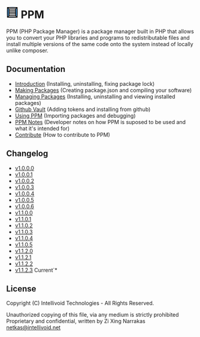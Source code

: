 # ![Verify Install](docs/logo/ppm_logo_32px.png "Verify Install") PPM

PPM (PHP Package Manager) is a package manager built in PHP that allows
you to convert your PHP libraries and programs to redistributable 
files and install multiple versions of the same code onto the system
instead of locally unlike composer.


## Documentation

 - [Introduction](docs/introduction.md) (Installing, uninstalling, fixing package lock)
 - [Making Packages](docs/making_packages.md) (Creating package.json and compiling your software)
 - [Managing Packages](docs/managing_packages.md) (Installing, uninstalling and viewing installed packages)
 - [Github Vault](docs/github_vault.md) (Adding tokens and installing from github)
 - [Using PPM](docs/using_ppm.md) (Importing packages and debugging)
 - [PPM Notes](docs/notes.md) (Developer notes on how PPM is suposed to be used and what it's intended for)
 - [Contribute](CONTRIBUTE.md) (How to contribute to PPM)


## Changelog
 - [v1.0.0.0](changelog/v1.0.0.0.txt)
 - [v1.0.0.1](changelog/v1.0.0.1.txt)
 - [v1.0.0.2](changelog/v1.0.0.2.txt) 
 - [v1.0.0.3](changelog/v1.0.0.3.txt)
 - [v1.0.0.4](changelog/v1.0.0.4.txt)
 - [v1.0.0.5](changelog/v1.0.0.5.txt)
 - [v1.0.0.6](changelog/v1.0.0.6.txt)
 - [v1.1.0.0](changelog/v1.1.0.0.txt)
 - [v1.1.0.1](changelog/v1.1.0.1.txt)
 - [v1.1.0.2](changelog/v1.1.0.2.txt)
 - [v1.1.0.3](changelog/v1.1.0.3.txt)
 - [v1.1.0.4](changelog/v1.1.0.4.txt)
 - [v1.1.0.5](changelog/v1.1.0.5.txt)
 - [v1.1.2.0](changelog/v1.1.2.0.txt)
 - [v1.1.2.1](changelog/v1.1.2.1.txt)
 - [v1.1.2.2](changelog/v1.1.2.2.txt)
 - [v1.1.2.3](changelog/v1.1.2.3.txt) Current`*


## License

Copyright (C) Intellivoid Technologies - All Rights Reserved.

Unauthorized copying of this file, via any medium is strictly prohibited
Proprietary and confidential, written by Zi Xing Narrakas <netkas@intellivoid.net>